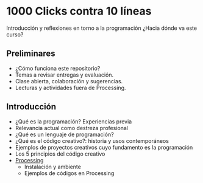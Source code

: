 # 1000 Clicks contra 10 líneas

Introducción y reflexiones en torno a la programación ¿Hacia dónde va este curso? 

## Preliminares

- ¿Cómo funciona este repositorio?
- Temas a revisar entregas y evaluación.
- Clase abierta, colaboración y sugerencias. 
- Lecturas y actividades fuera de Processing.

## Introducción

- ¿Qué es la programación? Experiencias previa
- Relevancia actual como destreza profesional
- ¿Qué es un lenguaje de programación?
- ¿Qué es el código creativo?: historia y usos contemporáneos
- Ejemplos de proyectos creativos cuyo fundamento es la programación
- Los 5 principios del código creativo
- [Processing](https://processing.org/download/)
  - Instalación y ambiente
  - Ejemplos de códigos en Processing